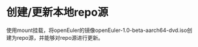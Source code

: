 # 创建/更新本地repo源<a name="ZH-CN_TOPIC_0183245386"></a>

使用mount挂载，将openEuler的镜像openEuler-1.0-beta-aarch64-dvd.iso创建为repo源，并能够对repo源进行更新。
